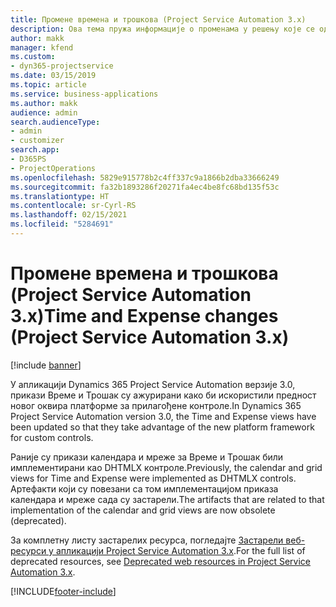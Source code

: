 ```yaml
---
title: Промене времена и трошкова (Project Service Automation 3.x)
description: Ова тема пружа информације о променама у решењу које се односе на време и трошкове.
author: makk
manager: kfend
ms.custom:
- dyn365-projectservice
ms.date: 03/15/2019
ms.topic: article
ms.service: business-applications
ms.author: makk
audience: admin
search.audienceType:
- admin
- customizer
search.app:
- D365PS
- ProjectOperations
ms.openlocfilehash: 5829e915778b2c4ff337c9a1866b2dba33666249
ms.sourcegitcommit: fa32b1893286f20271fa4ec4be8fc68bd135f53c
ms.translationtype: HT
ms.contentlocale: sr-Cyrl-RS
ms.lasthandoff: 02/15/2021
ms.locfileid: "5284691"
---
```

# <a name="time-and-expense-changes-project-service-automation-3x"></a><span data-ttu-id="b248d-103">Промене времена и трошкова (Project Service Automation 3.x)</span><span class="sxs-lookup"><span data-stu-id="b248d-103">Time and Expense changes (Project Service Automation 3.x)</span></span>

[!include [banner](../../includes/psa-now-project-operations.md)]

<span data-ttu-id="b248d-104">У апликацији Dynamics 365 Project Service Automation верзије 3.0, прикази Време и Трошак су ажурирани како би искористили предност новог оквира платформе за прилагођене контроле.</span><span class="sxs-lookup"><span data-stu-id="b248d-104">In Dynamics 365 Project Service Automation version 3.0, the Time and Expense views have been updated so that they take advantage of the new platform framework for custom controls.</span></span>

<span data-ttu-id="b248d-105">Раније су прикази календара и мреже за Време и Трошак били имплементирани као DHTMLX контроле.</span><span class="sxs-lookup"><span data-stu-id="b248d-105">Previously, the calendar and grid views for Time and Expense were implemented as DHTMLX controls.</span></span> <span data-ttu-id="b248d-106">Артефакти који су повезани са том имплементацијом приказа календара и мреже сада су застарели.</span><span class="sxs-lookup"><span data-stu-id="b248d-106">The artifacts that are related to that implementation of the calendar and grid views are now obsolete (deprecated).</span></span>

<span data-ttu-id="b248d-107">За комплетну листу застарелих ресурса, погледајте [Застарели веб-ресурси у апликацији Project Service Automation 3.x](web-resources-deprecated-v3.x.md).</span><span class="sxs-lookup"><span data-stu-id="b248d-107">For the full list of deprecated resources, see [Deprecated web resources in Project Service Automation 3.x](web-resources-deprecated-v3.x.md).</span></span>


[!INCLUDE[footer-include](../../includes/footer-banner.md)]